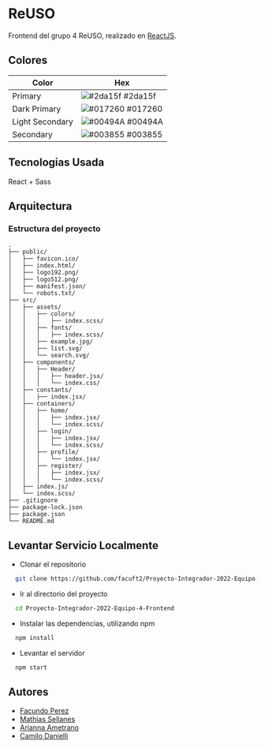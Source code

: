 # ReUSO

Frontend del grupo 4 ReUSO, realizado en [ReactJS](https://reactjs.org/).

## Colores

| Color           | Hex                                                              |
| --------------- | ---------------------------------------------------------------- |
| Primary         | ![#2da15f](https://via.placeholder.com/10/2da15f?text=+) #2da15f |
| Dark Primary    | ![#017260](https://via.placeholder.com/10/017260?text=+) #017260 |
| Light Secondary | ![#00494A](https://via.placeholder.com/10/00494A?text=+) #00494A |
| Secondary       | ![#003855](https://via.placeholder.com/10/003855?text=+) #003855 |


## Tecnologias Usada

React + Sass

## Arquitectura

### Estructura del proyecto

```
.
├── public/
│   ├── favicon.ico/
│   ├── index.html/
│   ├── logo192.png/
│   ├── logo512.png/
│   ├── manifest.json/
│   └── robots.txt/
├── src/
│   ├── assets/
│   │   ├── colors/
│   │   │   ├── index.scss/
│   │   ├── fonts/
│   │   │   ├── index.scss/
│   │   ├── example.jpg/
│   │   ├── list.svg/
│   │   └── search.svg/
│   ├── components/
│   │   ├── Header/
│   │   │   ├── header.jsx/
│   │   │   └── index.css/
│   ├── constants/
│   │   ├── index.jsx/
│   ├── containers/
│   │   ├── home/
│   │   │   ├── index.jsx/
│   │   │   └── index.scss/
│   │   ├── login/
│   │   │   ├── index.jsx/
│   │   │   └── index.scss/
│   │   ├── profile/
│   │   │   └── index.jsx/
│   │   ├── register/
│   │   │   ├── index.jsx/
│   │   │   └── index.scss/
│   ├── index.js/
│   └── index.scss/
├── .gitignore
├── package-lock.json
├── package.json
└── README.md
```
## Levantar Servicio Localmente

- Clonar el repositorio

```bash
  git clone https://github.com/facuft2/Proyecto-Integrador-2022-Equipo-4-Frontend
```

- Ir al directorio del proyecto

```bash
  cd Proyecto-Integrador-2022-Equipo-4-Frontend
```

- Instalar las dependencias, utilizando npm

```bash
  npm install
```

- Levantar el servidor

```bash
  npm start
```

## Autores

- [Facundo Perez](https://www.github.com/facuft2)
- [Mathias Sellanes](https://github.com/mathiassellanes)
- [Arianna Ametrano](https://github.com/ariana-ametrano)
- [Camilo Danielli](...)
